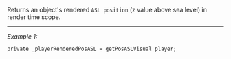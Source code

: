 Returns an object's rendered `ASL position` (z value above sea level) in render time scope.


---
*Example 1:*
```sqf
private _playerRenderedPosASL = getPosASLVisual player;
```